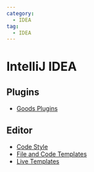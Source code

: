 ```yaml
---
category: 
  - IDEA
tag:
  - IDEA  
---
```


# IntelliJ IDEA

## Plugins

- [Goods Plugins](plugins.md)

## Editor

- [Code Style](code-style.md)
- [File and Code Templates](file-code-templates.md)
- [Live Templates](live-templates.md)
